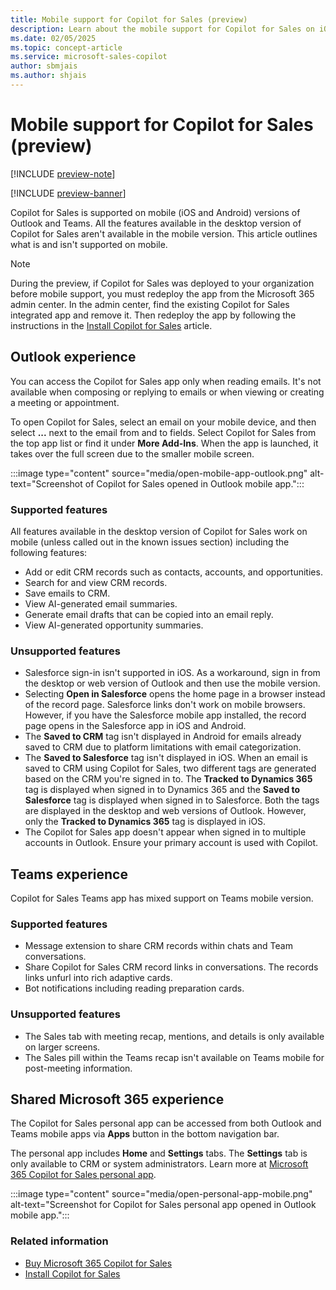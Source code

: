 ```yaml
---
title: Mobile support for Copilot for Sales (preview)
description: Learn about the mobile support for Copilot for Sales on iOS and Android versions of Outlook and Teams, including supported and unsupported features.
ms.date: 02/05/2025
ms.topic: concept-article
ms.service: microsoft-sales-copilot
author: sbmjais
ms.author: shjais
---
```


# Mobile support for Copilot for Sales (preview)

[!INCLUDE [preview-note](~/../shared-content/shared/preview-includes/preview-note-d365.md)]

[!INCLUDE [preview-banner](~/../shared-content/shared/preview-includes/preview-banner.md)]

Copilot for Sales is supported on mobile (iOS and Android) versions of Outlook and Teams. All the features available in the desktop version of Copilot for Sales aren't available in the mobile version. This article outlines what is and isn't supported on mobile.

> [!NOTE]
> During the preview, if Copilot for Sales was deployed to your organization before mobile support, you must redeploy the app from the Microsoft 365 admin center. In the admin center, find the existing Copilot for Sales integrated app and remove it. Then redeploy the app by following the instructions in the [Install Copilot for Sales](install-viva-sales.md) article.

## Outlook experience

You can access the Copilot for Sales app only when reading emails. It's not available when composing or replying to emails or when viewing or creating a meeting or appointment.

To open Copilot for Sales, select an email on your mobile device, and then select **...**  next to the email from and to fields. Select Copilot for Sales from the top app list or find it under **More Add-Ins**. When the app is launched, it takes over the full screen due to the smaller mobile screen.

:::image type="content" source="media/open-mobile-app-outlook.png" alt-text="Screenshot of Copilot for Sales opened in Outlook mobile app.":::

### Supported features

All features available in the desktop version of Copilot for Sales work on mobile (unless called out in the known issues section) including the following features:

- Add or edit CRM records such as contacts, accounts, and opportunities.
- Search for and view CRM records.
- Save emails to CRM.
- View AI-generated email summaries.
- Generate email drafts that can be copied into an email reply.
- View AI-generated opportunity summaries.

### Unsupported features

- Salesforce sign-in isn't supported in iOS. As a workaround, sign in from the desktop or web version of Outlook and then use the mobile version.
- Selecting **Open in Salesforce** opens the home page in a browser instead of the record page. Salesforce links don't work on mobile browsers. However, if you have the Salesforce mobile app installed, the record page opens in the Salesforce app in iOS and Android.
- The **Saved to CRM** tag isn't displayed in Android for emails already saved to CRM due to platform limitations with email categorization.
- The **Saved to Salesforce** tag isn't displayed in iOS. When an email is saved to CRM using Copilot for Sales, two different tags are generated based on the CRM you're signed in to. The **Tracked to Dynamics 365** tag is displayed when signed in to Dynamics 365 and the **Saved to Salesforce** tag is displayed when signed in to Salesforce. Both the tags are displayed in the desktop and web versions of Outlook. However, only the **Tracked to Dynamics 365** tag is displayed in iOS. 
- The Copilot for Sales app doesn't appear when signed in to multiple accounts in Outlook. Ensure your primary account is used with Copilot.

## Teams experience

Copilot for Sales Teams app has mixed support on Teams mobile version.

### Supported features

- Message extension to share CRM records within chats and Team conversations.
- Share Copilot for Sales CRM record links in conversations. The records links unfurl into rich adaptive cards.
- Bot notifications including reading preparation cards.

### Unsupported features

- The Sales tab with meeting recap, mentions, and details is only available on larger screens.
- The Sales pill within the Teams recap isn't available on Teams mobile for post-meeting information.

## Shared Microsoft 365 experience

The Copilot for Sales personal app can be accessed from both Outlook and Teams mobile apps via **Apps** button in the bottom navigation bar.

The personal app includes **Home** and **Settings** tabs. The **Settings** tab is only available to CRM or system administrators. Learn more at [Microsoft 365 Copilot for Sales personal app](personal-app.md).

:::image type="content" source="media/open-personal-app-mobile.png" alt-text="Screenshot for Copilot for Sales personal app opened in Outlook mobile app.":::

### Related information

- [Buy Microsoft 365 Copilot for Sales](buy-license.md)<br>
- [Install Copilot for Sales](install-viva-sales.md)
